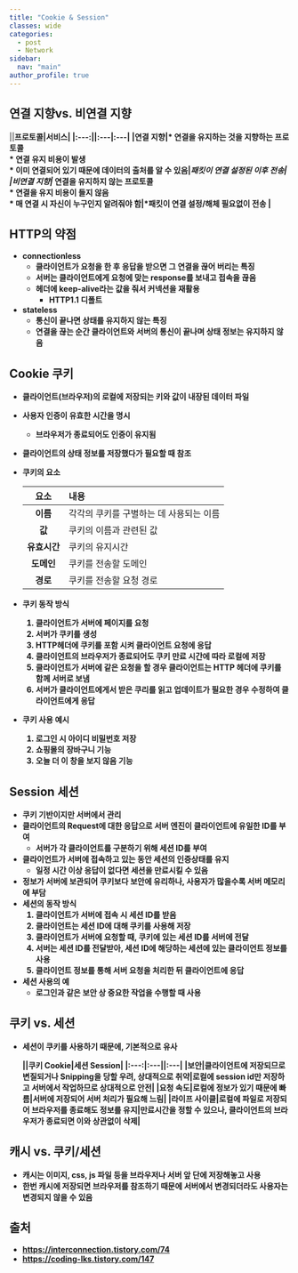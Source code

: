 ```yaml
---
title: "Cookie & Session"
classes: wide
categories: 
  - post
  - Network
sidebar:
  nav: "main"
author_profile: true
---
```


## 연결 지향vs. 비연결 지향

||<strong>프로토콜<strong/>|<strong>서비스<strong/>|
|:---:||:---|:---|
|<strong>연결 지향<strong/>|* 연결을 유지하는 것을 지향하는 프로토콜<br/>* 연결 유지 비용이 발생<br/>* 이미 연결되어 있기 때문에 데이터의 출처를 알 수 있음|*패킷이 연결 설정된 이후 전송|
|<strong>비연결 지향<strong/>|* 연결을 유지하지 않는 프로토콜<br/>* 연결을 유지 비용이 들지 않음<br/>* 매 연결 시 자신이 누구인지 알려줘야 함|*패킷이 연결 설정/해체 필요없이 전송 |

## HTTP의 약점
* **connectionless**
  * 클라이언트가 요청을 한 후 응답을 받으면 그 연결을 끊어 버리는 특징
  * 서버는 클라이언트에게 요청에 맞는 response를 보내고 접속을 끊음
  * 헤더에 keep-alive라는 값을 줘서 커넥션을 재활용
    * HTTP1.1 디폴트
* **stateless**
  * 통신이 끝나면 상태를 유지하지 않는 특징
  * 연결을 끊는 순간 클라이언트와 서버의 통신이 끝나며 상태 정보는 유지하지 않음

## Cookie 쿠키
* 클라이언트(브라우저)의 로컬에 저장되는 키와 값이 내장된 데이터 파일
* 사용자 인증이 유효한 시간을 명시
  * 브라우저가 종료되어도 인증이 유지됨
* 클라이언트의 상태 정보를 저장했다가 필요할 때 참조
* 쿠키의 요소

  |<strong>요소<strong/>|<strong>내용<strong/>|
  |:---:|:---|
  |<strong>이름<strong/>|각각의 쿠키를 구별하는 데 사용되는 이름|
  |<strong>값<strong/>|쿠키의 이름과 관련된 값|
  |<strong>유효시간<strong/>|쿠키의 유지시간|
  |<strong>도메인<strong/>|쿠키를 전송할 도메인|
  |<strong>경로<strong/>|쿠키를 전송할 요청 경로|

* 쿠키 동작 방식
  1. 클라이언트가 서버에 페이지를 요청
  2. 서버가 쿠키를 생성
  3. HTTP헤더에 쿠키를 포함 시켜 클라이언트 요청에 응답
  4. 클라이언트의 브라우저가 종료되어도 쿠키 만료 시간에 따라 로컬에 저장
  5. 클라이언트가 서버에 같은 요청을 할 경우 클라이언트는 HTTP 헤더에 쿠키를 함께 서버로 보냄
  6. 서버가 클라이언트에게서 받은 쿠리를 읽고 업데이트가 필요한 경우 수정하여 클라이언트에게 응답
* 쿠키 사용 예시
  1. 로그인 시 아이디 비밀번호 저장
  2. 쇼핑몰의 장바구니 기능
  3. 오늘 더 이 창을 보지 않음 기능

## Session 세션
* 쿠키 기반이지만 서버에서 관리
* 클라이언트의 Request에 대한 응답으로 서버 엔진이 클라이언트에 유일한 ID를 부여
  * 서버가 각 클라이언트를 구분하기 위해 세션 ID를 부여
* 클라이언트가 서버에 접속하고 있는 동안 세션의 인증상태를 유지
  * 일정 시간 이상 응답이 없다면 세션을 만료시킬 수 있음
* 정보가 서버에 보관되어 쿠키보다 보안에 유리하나, 사용자가 많을수록 서버 메모리에 부담
* 세션의 동작 방식
  1. 클라이언트가 서버에 접속 시 세션 ID를 받음
  2. 클라이언트는 세션 ID에 대해 쿠키를 사용해 저장
  3. 클라이언트가 서버에 요청할 때, 쿠키에 있는 세션 ID를 서버에 전달
  4. 서버는 세션 ID를 전달받아, 세션 ID에 해당하는 세션에 있는 클라이언트 정보를 사용
  5. 클라이언트 정보를 통해 서버 요청을 처리한 뒤 클라이언트에 응답
* 세션 사용의 예
  * 로그인과 같은 보안 상 중요한 작업을 수행할 때 사용

## 쿠키 vs. 세션
* 세션이 쿠키를 사용하기 때문에, 기본적으로 유사

  ||<strong>쿠키 Cookie<strong/>|<strong>세션 Session<strong/>|
  |:---:|:---||:---|
  |보안|클라이언트에 저장되므로 변질되거나 Snipping을 당할 우려, 상대적으로 취약|로컬에 session id만 저장하고 서버에서 작업하므로 상대적으로 안전|
  |요청 속도|로컬에 정보가 있기 때문에 빠름|서버에 저장되어 서버 처리가 필요해 느림|
  |라이프 사이클|로컬에 파일로 저장되어 브라우저를 종료해도 정보를 유지|만료시간을 정할 수 있으나, 클라이언트의 브라우저가 종료되면 이와 상관없이 삭제|

## 캐시 vs. 쿠키/세션
* 캐시는 이미지, css, js 파일 등을 브라우저나 서버 앞 단에 저장해놓고 사용
* 한번 캐시에 저장되면 브라우저를 참조하기 때문에 서버에서 변경되더라도 사용자는 변경되지 않을 수 있음

## 출처
* <https://interconnection.tistory.com/74>
* <https://coding-lks.tistory.com/147>